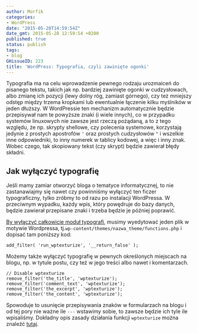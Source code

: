 ```yaml
---
author: Morfik
categories:
- WordPress
date: "2015-05-28T14:59:54Z"
date_gmt: 2015-05-28 12:59:54 +0200
published: true
status: publish
tags:
- blog
GHissueID: 223
title: 'WordPress: Typografia, czyli zawinięte ogonki'
---
```


Typografia ma na celu wprowadzenie pewnego rodzaju urozmaiceń do pisanego tekstu, takich jak np.
bardziej zawinięte ogonki w cudzysłowach, albo zmianę ich pozycji (lewy dolny róg, zamiast górnego),
czy też mniejszy odstęp między trzema kropkami lub ewentualnie łączenie kilku myślników w jeden
dłuższy. W WordPressie ten mechanizm automatycznie będzie przepisywał nam te powyższe znaki (i
wiele innych), co w przypadku systemów linuxowych nie zawsze jest rzeczą pożądaną, a to z tego
względu, że np. skrypty shellowe, czy polecenia systemowe, korzystają jedynie z prostych apostrofów
`'` oraz prostych cudzysłowów `"` i wszelkie inne odpowiedniki, to inny numerek w tablicy kodowej, a
więc i inny znak. Wobec czego, tak skopiowany tekst (czy skrypt) będzie zawierał błędy składni.

<!--more-->
## Jak wyłączyć typografię

Jeśli mamy zamiar otworzyć bloga o tematyce informatycznej, to nie zastanawiajmy się nawet czy
powinniśmy wyłączyć ten ficzer typograficzny, tylko zróbmy to od razu po instalacji WordPressa. W
przeciwnym wypadku, każdy wpis, który powędruje do bazy danych, będzie zawierał przepisane znaki i
trzeba będzie je później poprawić.

[By wyłączyć całkowicie moduł
typografi](https://codex.wordpress.org/Plugin_API/Filter_Reference/run_wptexturize), musimy
wyedytować jeden plik w motywie Wordpressa, tj.`wp-content/themes/nazwa_theme/functions.php` i
dopisać tam poniższy kod:

    add_filter( 'run_wptexturize', '__return_false' );

Możemy także wyłączyć typografię w pewnych określonych miejscach na blogu, np. w tytule postu, czy
też w jego treści albo nawet i komentarzach.

    // Disable wptexturize
    remove_filter('the_title', 'wptexturize');
    remove_filter('comment_text', 'wptexturize');
    remove_filter('the_excerpt', 'wptexturize');
    remove_filter('the_content', 'wptexturize');

Spowoduje to usunięcie przepisywania znaków w formularzach na blogu i od tej pory nie ważne ile
`---` wstawimy sobie, to zawsze będzie ich tyle ile wpisaliśmy. Dokładny opis zasady działania
funkcji `wptexturize` można znaleźć
[tutaj](https://codex.wordpress.org/Function_Reference/wptexturize).
